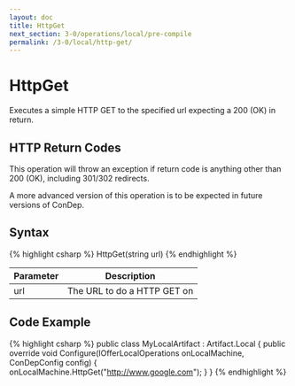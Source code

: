 ```yaml
---
layout: doc
title: HttpGet
next_section: 3-0/operations/local/pre-compile
permalink: /3-0/local/http-get/
---
```


HttpGet
==========

Executes a simple HTTP GET to the specified url expecting a 200 (OK) in return.

<div class="note warning">
	<h2>HTTP Return Codes</h2>
  <p>
		This operation will throw an exception if return code is anything other than 200 (OK), including 301/302 redirects.
	</p>
</div>

<div class="note info">
  <p>
		A more advanced version of this operation is to be expected in future versions of ConDep.
	</p>
</div>

## Syntax

{% highlight csharp %}
HttpGet(string url)
{% endhighlight %}

<table>
	<thead>
		<tr>
			<th>Parameter</th>
			<th>Description</th>
		</tr>
	</thead>
	<tbody>
		<tr>
			<td>url</td>
			<td>The URL to do a HTTP GET on</td>
		</tr>
	</tbody>
</table>

## Code Example

{% highlight csharp %}
public class MyLocalArtifact : Artifact.Local
{
	public override void Configure(IOfferLocalOperations onLocalMachine, ConDepConfig config)
	{
		onLocalMachine.HttpGet("http://www.google.com");
	}
}
{% endhighlight %}
